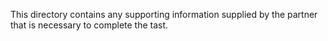 This directory contains any supporting information supplied by the partner that is necessary to complete the tast.
